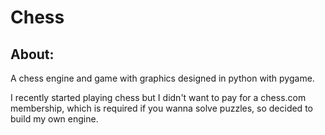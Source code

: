 # Chess
## About:

A chess engine and game with graphics designed in python with pygame. 

I recently started playing chess but I didn't want to pay for a chess.com membership, which is required if you wanna solve puzzles, so decided to build my own engine.
